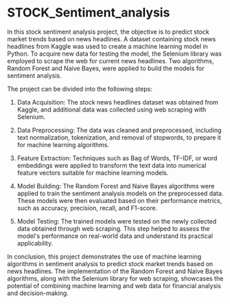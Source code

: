 # STOCK_Sentiment_analysis

In this stock sentiment analysis project, the objective is to predict stock market trends based on news headlines. A dataset containing stock news headlines from Kaggle was used to create a machine learning model in Python. To acquire new data for testing the model, the Selenium library was employed to scrape the web for current news headlines. Two algorithms, Random Forest and Naive Bayes, were applied to build the models for sentiment analysis.

The project can be divided into the following steps:

1. Data Acquisition: The stock news headlines dataset was obtained from Kaggle, and additional data was collected using web scraping with Selenium.

2. Data Preprocessing: The data was cleaned and preprocessed, including text normalization, tokenization, and removal of stopwords, to prepare it for machine learning algorithms.

3. Feature Extraction: Techniques such as Bag of Words, TF-IDF, or word embeddings were applied to transform the text data into numerical feature vectors suitable for machine learning models.

4. Model Building: The Random Forest and Naive Bayes algorithms were applied to train the sentiment analysis models on the preprocessed data. These models were then evaluated based on their performance metrics, such as accuracy, precision, recall, and F1-score.

5. Model Testing: The trained models were tested on the newly collected data obtained through web scraping. This step helped to assess the model's performance on real-world data and understand its practical applicability.

In conclusion, this project demonstrates the use of machine learning algorithms in sentiment analysis to predict stock market trends based on news headlines. The implementation of the Random Forest and Naive Bayes algorithms, along with the Selenium library for web scraping, showcases the potential of combining machine learning and web data for financial analysis and decision-making.
